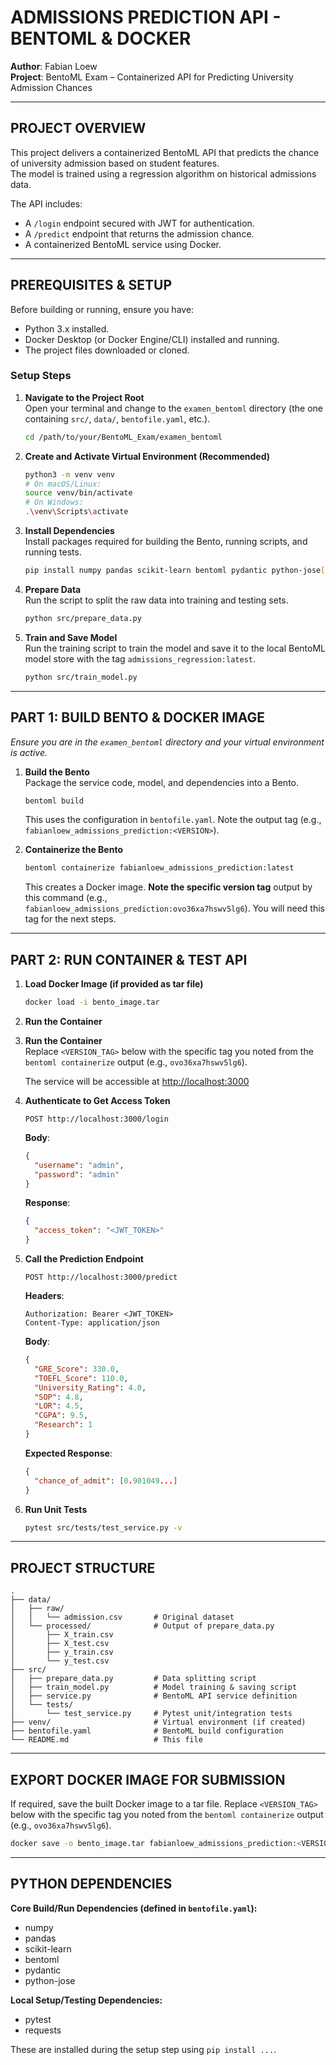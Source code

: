 # ADMISSIONS PREDICTION API - BENTOML & DOCKER

**Author**: Fabian Loew  
**Project**: BentoML Exam – Containerized API for Predicting University Admission Chances

---

## PROJECT OVERVIEW

This project delivers a containerized BentoML API that predicts the chance of university admission based on student features.  
The model is trained using a regression algorithm on historical admissions data.

The API includes:
- A `/login` endpoint secured with JWT for authentication.
- A `/predict` endpoint that returns the admission chance.
- A containerized BentoML service using Docker.

---

## PREREQUISITES & SETUP

Before building or running, ensure you have:
- Python 3.x installed.
- Docker Desktop (or Docker Engine/CLI) installed and running.
- The project files downloaded or cloned.

### Setup Steps

1. **Navigate to the Project Root**  
   Open your terminal and change to the `examen_bentoml` directory (the one containing `src/`, `data/`, `bentofile.yaml`, etc.).

   ```bash
   cd /path/to/your/BentoML_Exam/examen_bentoml
   ```

2. **Create and Activate Virtual Environment (Recommended)**

   ```bash
   python3 -m venv venv
   # On macOS/Linux:
   source venv/bin/activate
   # On Windows:
   .\venv\Scripts\activate
   ```

3. **Install Dependencies**  
   Install packages required for building the Bento, running scripts, and running tests.

   ```bash
   pip install numpy pandas scikit-learn bentoml pydantic python-jose[cryptography] pytest requests
   ```

4. **Prepare Data**  
   Run the script to split the raw data into training and testing sets.

   ```bash
   python src/prepare_data.py
   ```

5. **Train and Save Model**  
   Run the training script to train the model and save it to the local BentoML model store with the tag `admissions_regression:latest`.

   ```bash
   python src/train_model.py
   ```

---

## PART 1: BUILD BENTO & DOCKER IMAGE

*Ensure you are in the `examen_bentoml` directory and your virtual environment is active.*

1. **Build the Bento**  
   Package the service code, model, and dependencies into a Bento.

   ```bash
   bentoml build
   ```

   This uses the configuration in `bentofile.yaml`. Note the output tag (e.g., `fabianloew_admissions_prediction:<VERSION>`).

2. **Containerize the Bento**

   ```bash
   bentoml containerize fabianloew_admissions_prediction:latest
   ```

   
   This creates a Docker image. **Note the specific version tag** output by this command (e.g., `fabianloew_admissions_prediction:ovo36xa7hswv5lg6`). You will need this tag for the next steps.

---

## PART 2: RUN CONTAINER & TEST API

1. **Load Docker Image (if provided as tar file)**

   ```bash
   docker load -i bento_image.tar
   ```

2. **Run the Container**

2. **Run the Container**  
   Replace `<VERSION_TAG>` below with the specific tag you noted from the `bentoml containerize` output (e.g., `ovo36xa7hswv5lg6`).

   The service will be accessible at [http://localhost:3000](http://localhost:3000)

3. **Authenticate to Get Access Token**

   ```http
   POST http://localhost:3000/login
   ```

   **Body**:
   ```json
   {
     "username": "admin",
     "password": "admin"
   }
   ```

   **Response**:
   ```json
   {
     "access_token": "<JWT_TOKEN>"
   }
   ```

4. **Call the Prediction Endpoint**

   ```http
   POST http://localhost:3000/predict
   ```

   **Headers**:
   ```
   Authorization: Bearer <JWT_TOKEN>
   Content-Type: application/json
   ```

   **Body**:
   ```json
   {
     "GRE_Score": 330.0,
     "TOEFL_Score": 110.0,
     "University_Rating": 4.0,
     "SOP": 4.8,
     "LOR": 4.5,
     "CGPA": 9.5,
     "Research": 1
   }
   ```

   **Expected Response**:
   ```json
   {
     "chance_of_admit": [0.901049...]
   }
   ```

5. **Run Unit Tests**

   ```bash
   pytest src/tests/test_service.py -v
   ```

---

## PROJECT STRUCTURE

```
.
├── data/
│   ├── raw/
│   │   └── admission.csv       # Original dataset
│   └── processed/              # Output of prepare_data.py
│       ├── X_train.csv
│       ├── X_test.csv
│       ├── y_train.csv
│       └── y_test.csv
├── src/
│   ├── prepare_data.py         # Data splitting script
│   ├── train_model.py          # Model training & saving script
│   ├── service.py              # BentoML API service definition
│   └── tests/
│       └── test_service.py     # Pytest unit/integration tests
├── venv/                       # Virtual environment (if created)
├── bentofile.yaml              # BentoML build configuration
└── README.md                   # This file
```

---

## EXPORT DOCKER IMAGE FOR SUBMISSION

If required, save the built Docker image to a tar file. Replace `<VERSION_TAG>` below with the specific tag you noted from the `bentoml containerize` output (e.g., `ovo36xa7hswv5lg6`).
```bash
docker save -o bento_image.tar fabianloew_admissions_prediction:<VERSION_TAG>
```

---

## PYTHON DEPENDENCIES

**Core Build/Run Dependencies (defined in `bentofile.yaml`):**
- numpy
- pandas
- scikit-learn
- bentoml
- pydantic
- python-jose

**Local Setup/Testing Dependencies:**
- pytest
- requests

These are installed during the setup step using `pip install ...`.
